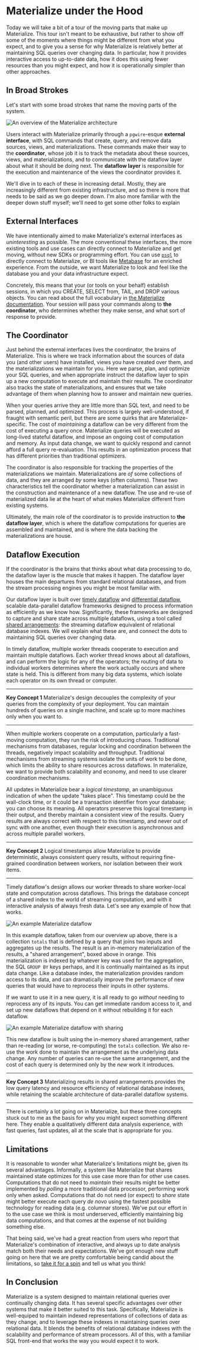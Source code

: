 # Materialize under the Hood

Today we will take a bit of a tour of the moving parts that make up Materialize.
This tour isn't meant to be exhaustive, but rather to show off some of the moments where things might be different from what you expect, and to give you a sense for why Materialize is relatively better at maintaining SQL queries over changing data. In particular, how it provides interactive access to up-to-date data, how it does this using fewer resources than you might expect, and how it is operationally simpler than other approaches.

## In Broad Strokes

Let's start with some broad strokes that name the moving parts of the system.

![An overview of the Materialize architecture](https://github.com/frankmcsherry/blog/blob/master/assets/mz_overview/overview.png)

Users interact with Materialize primarily through a `pgwire`-esque **external interface**, with SQL commands that create, query, and remove data sources, views, and materializations.
These commands make their way to the **coordinator**, whose job it is to track the metadata about these sources, views, and materializations, and to communicate with the dataflow layer about what it should be doing next.
The **dataflow layer** is responsible for the execution and maintenance of the views the coordinator provides it.

We'll dive in to each of these in increasing detail.
Mostly, they are increasingly different from existing infrastructure, and so there is more that needs to be said as we go deeper down.
I'm also more familiar with the deeper down stuff myself; we'll need to get some other folks to explain

## External Interfaces

We have intentionally aimed to make Materialize's external interfaces as *uninteresting* as possible.
The more conventional these interfaces, the more existing tools and use cases can directly connect to Materialize and get moving, without new SDKs or programming effort.
You can use [`psql`](https://www.postgresql.org/docs/9.2/app-psql.html) to directly connect to Materialize, or BI tools like [Metabase](https://www.metabase.com) for an enriched experience.
From the outside, we want Materialize to look and feel like the database you and your data infrastructure expect.

Concretely, this means that your (or tools on your behalf) establish sessions, in which you CREATE, SELECT from, TAIL, and DROP various objects.
You can read about the full vocabulary in [the Materialize documentation](https://materialize.io/docs/).
Your session will pass your commands along to **the coordinator**, who determines whether they make sense, and what sort of response to provide.

## The Coordinator

Just behind the external interfaces lives the coordinator, the brains of Materialize.
This is where we track information about the sources of data you (and other users) have installed, views you have created over them, and the materializations we maintain for you.
Here we parse, plan, and optimize your SQL queries, and when appropriate instruct the dataflow layer to spin up a new computation to execute and maintain their results.
The coordinator also tracks the state of materializations, and ensures that we take advantage of them when planning how to answer and maintain new queries.

When your queries arrive they are little more than SQL text, and need to be parsed, planned, and optimized.
This process is largely well-understood, if fraught with semantic peril, but there are some quirks that are Materialize-specific.
The cost of *maintaining* a dataflow can be very different from the cost of executing a query once.
Materialize queries will be executed as long-lived stateful dataflow, and impose an ongoing cost of computation and memory.
As input data change, we want to quickly respond and cannot afford a full query re-evaluation.
This results in an optimization process that has different priorities than traditional optimizers.

The coordinator is also responsible for tracking the properties of the materializations we maintain.
Materializations are *of* some collections of data, and they are arranged *by* some keys (often columns).
These two characteristics tell the coordinator whether a materialization can assist in the construction and maintenance of a new dataflow.
The use and re-use of materialized data lie at the heart of what makes Materialize different from existing systems.

Ultimately, the main role of the coordinator is to provide instruction to **the dataflow layer**, which is where the dataflow computations for queries are assembled and maintained, and is where the data backing the materializations are house.

## Dataflow Execution

If the coordinator is the brains that thinks about what data processing to do, the dataflow layer is the muscle that makes it happen.
The dataflow layer houses the main departures from standard relational databases, and from the stream processing engines you might be most familiar with.

Our dataflow layer is built over [timely dataflow](https://github.com/TimelyDataflow/timely-dataflow) and [differential dataflow](https://github.com/TimelyDataflow/differential-dataflow), scalable data-parallel dataflow frameworks designed to process information as efficiently as we know how.
Significantly, these frameworks are designed to capture and share state across multiple dataflows, using a tool called [shared arrangements](http://www.vldb.org/pvldb/vol13/p1793-mcsherry.pdf): the streaming dataflow equivalent of relational database indexes.
We will explain what these are, and connect the dots to maintaining SQL queries over changing data.

In timely dataflow, multiple worker threads cooperate to execution and maintain multiple dataflows.
Each worker thread knows about all dataflows, and can perform the logic for any of the operators; the routing of data to individual workers determines where the work actually occurs and where state is held.
This is different from many big data systems, which isolate each operator on its own thread or computer.

---

**Key Concept 1** Materialize's design decouples the complexity of your queries from the complexity of your deployment. You can maintain hundreds of queries on a single machine, and scale up to more machines only when you want to.

---

When multiple workers cooperate on a computation, particularly a fast-moving computation, they run the risk of introducing chaos.
Traditional mechanisms from databases, regular locking and coordination between the threads, negatively impact scalability and throughput.
Traditional mechanisms from streaming systems isolate the units of work to be done, which limits the ability to share resources across dataflows.
In materialize, we want to provide both scalability and economy, and need to use clearer coordination mechanisms.

All updates in Materialize bear a *logical timestamp*, an unambiguous indication of when the update "takes place".
This timestamp could be the wall-clock time, or it could be a transaction identifier from your database; you can choose its meaning.
All operators preserve this logical timestamp in their output, and thereby maintain a consistent view of the results.
Query results are always correct with respect to this timestamp, and never out of sync with one another, even though their execution is asynchronous and across multiple parallel workers.

---

**Key Concept 2** Logical timestamps allow Materialize to provide deterministic, always consistent query results, without requiring fine-grained coordination between workers, nor isolation between their work items.

---


Timely dataflow's design allows our worker threads to share worker-local state and computation across dataflows.
This brings the database concept of a shared index to the world of streaming computation, and with it interactive analysis of always fresh data.
Let's see any example of how that works.

![An example Materialize dataflow](https://github.com/frankmcsherry/blog/blob/master/assets/mz_overview/dataflow.png)

In this example dataflow, taken from our overview up above, there is a collection `totals` that is defined by a query that joins two inputs and aggregates up the results.
The result is an in-memory materialization of the results, a "shared arrangement", boxed above in orange.
This materialization is indexed by whatever key was used for the aggregation, the SQL `GROUP BY` keys perhaps, and it is continually maintained as its input data change.
Like a database index, the materialization provides random access to its data, and can dramatically improve the performance of new queries that would have to reprocess their inputs in other systems.

If we want to use it in a new query, it is all ready to go *without* needing to reprocess any of its inputs.
You can get immediate random access to it, and set up new dataflows that depend on it without rebuilding it for each dataflow.

![An example Materialize dataflow with sharing](https://github.com/frankmcsherry/blog/blob/master/assets/mz_overview/sharing.png)

This new dataflow is built using the in-memory shared arrangement, rather than re-reading (or worse, re-computing) the `totals` collection.
We also re-use the work done to maintain the arrangement as the underlying data change.
Any number of queries can re-use the same arrangement, and the cost of each query is determined only by the *new* work it introduces.

---

**Key Concept 3** Materializing results in shared arrangements provides the low query latency and resource efficiency of relational database indexes, while retaining the scalable architecture of data-parallel dataflow systems.

---

There is certainly a lot going on in Materialize, but these three concepts stuck out to me as the basis for why you might expect something different here.
They enable a qualitatively different data analysis experience, with fast queries, fast updates, all at the scale that is appropriate for you.

## Limitations

It is reasonable to wonder what Materialize's limitations might be, given its several advantages.
Informally, a system like Materialize that shares maintained state optimizes for this use case more than for other use cases.
Computations that do not need to *maintain* their results might be better implemented by *polling* a more traditional data processor, performing work only when asked.
Computations that do not need (or expect) to *share* state might better execute each query *de novo* using the fastest possible technology for reading data (e.g. columnar stores).
We've put our effort in to the use case we think is most underserved, efficiently maintaining big data computations, and that comes at the expense of not building something else.

That being said, we've had a great reaction from users who report that Materialize's combination of interactive, and always up to date analysis match both their needs and expectations.
We've got enough new stuff going on here that we are pretty comfortable being candid about the limitations, so [take it for a spin](https://materialize.io/download/) and tell us what you think!

## In Conclusion

Materialize is a system designed to maintain relational queries over continually changing data.
It has several specific advantages over other systems that make it better suited to this task.
Specifically, Materialize is well-equiped to maintain indexed representations of collections of data as they change, and to leverage these indexes in maintaining queries over relational data.
It blends the benefits of relational database indexes with the scalability and performance of stream processors.
All of this, with a familiar SQL front-end that works the way you would expect it to work.